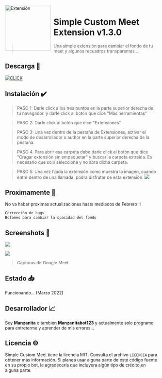 <img width="150" height="150" align="left" style="float: left; margin: 0 10px 0 0;" alt="Extensión" src="https://media.discordapp.net/attachments/946261332854992917/950598027125608469/icono128.png"> 

# Simple Custom Meet Extension v1.3.0

> Una simple extensión para cambiar el fondo de tu meet y algunos recuadros transparentes...

## Descarga 🏹
<a href="https://drive.google.com/uc?export=download&id=1ukxtT3Eh2SL-1uFvcT6peB5QrBF55Wcp" target="_blank">
<img class =“right” title="Descargalo haciendo click aquí" src="https://unmediodigital.com/wp-content/uploads/2022/01/Descargar-APK.png" alt="CLICK"></a></img>

## Instalación ✔️
> PASO 1: Darle click a los tres puntos en la parte superior derecha de tu navegador. y darle click al botón que dice "Más herramientas"

>PASO 2: Darle click al botón que dice "Extensiones"

>PASO 3: Una vez dentro de la pestaña de Extensiones, activar el modo de desarrollador o author en la parte superior derecha de la pestaña.

>PASO 4. Para abrir esa carpeta debe darle click al botón que dice "Cragar extensión sin empaquetar" y buscar la carpeta extraida. Es necesario que solo seleccione y no abra dicha carpeta.

>PASO 5:  Una vez fijada la extensión como muestra la imagen, cuando entre dentro de una llamada, podra disfrutar de esta extensión.
![](https://media.discordapp.net/attachments/718244861458776104/954069184298508338/ayuda.png)

## Proximamente 🌟
No va haber proximas actualizaciones hasta mediados de Febrero :I
```javascript
Corrección de bugs
Botones para cambiar la opacidad del fondo
```
  
## Screenshots 📸

![](https://media.discordapp.net/attachments/911416705903902731/951317680990863400/unknown.png?width=912&height=493)

![](https://media.discordapp.net/attachments/911416705903902731/951317817649664041/unknown.png?width=917&height=493)

> Capturas de Google Meet

## Estado 📥
Funcionando... (Marzo 2022)

## Desarrollador 📈
Soy **Manzanita** o tambien **Manzanitabot123** y actualmente solo programo para entreterme y aprender de mis errores...

## Licencia ©️
Simple Custom Meet tiene la licencia MIT. Consulta el archivo `LICENCIA` para obtener más información. Si planea usar alguna parte de este código fuente en su propio bot, le agradecería que incluyera algún tipo de crédito en alguna parte. 
